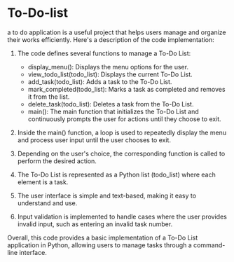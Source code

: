 # To-Do-list
a to do application is a useful project that helps users manage and organize their works efficiently.
Here's a description of the code implementation:

1. The code defines several functions to manage a To-Do List:
   - display_menu(): Displays the menu options for the user.
   - view_todo_list(todo_list): Displays the current To-Do List.
   - add_task(todo_list): Adds a task to the To-Do List.
   - mark_completed(todo_list): Marks a task as completed and removes it from the list.
   - delete_task(todo_list): Deletes a task from the To-Do List.
   - main(): The main function that initializes the To-Do List and continuously prompts the user for actions until they choose to exit.

2. Inside the main() function, a loop is used to repeatedly display the menu and process user input until the user chooses to exit.

3. Depending on the user's choice, the corresponding function is called to perform the desired action.

4. The To-Do List is represented as a Python list (todo_list) where each element is a task.

5. The user interface is simple and text-based, making it easy to understand and use.

6. Input validation is implemented to handle cases where the user provides invalid input, such as entering an invalid task number.

Overall, this code provides a basic implementation of a To-Do List application in Python, allowing users to manage tasks through a command-line interface.
